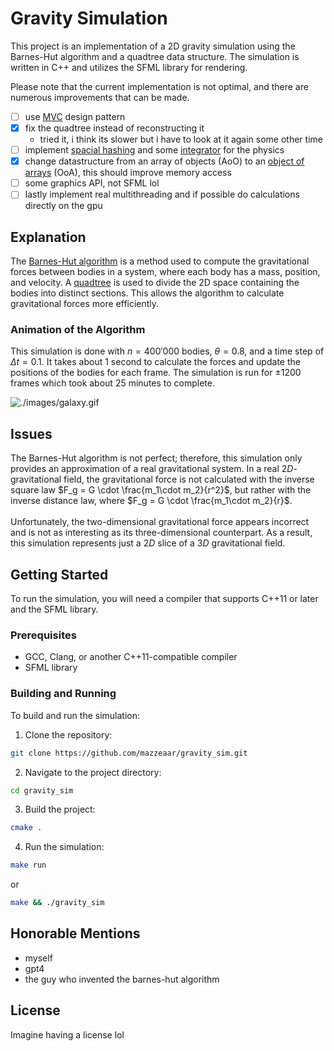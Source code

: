 # Gravity Simulation

This project is an implementation of a 2D gravity simulation using the Barnes-Hut algorithm and a quadtree data structure. The simulation is written in C++ and utilizes the SFML library for rendering.

Please note that the current implementation is not optimal, and there are numerous improvements that can be made.

- [ ] use [MVC](https://en.wikipedia.org/wiki/Model–view–controller) design pattern
- [x] fix the quadtree instead of reconstructing it
  - tried it, i think its slower but i have to look at it again some other time
- [ ] implement [spacial hashing](https://en.wikipedia.org/wiki/Geometric_hashing) and some [integrator](https://en.wikipedia.org/wiki/Numerical_integration) for the physics
- [x] change datastructure from an array of objects (AoO) to an [object of arrays](https://stackoverflow.com/questions/37988451/convert-array-of-objects-to-an-object-of-arrays) (OoA), this should improve memory access
- [ ] some graphics API, not SFML lol
- [ ] lastly implement real multithreading and if possible do calculations directly on the gpu

## Explanation

The [Barnes-Hut algorithm](https://en.wikipedia.org/wiki/Barnes–Hut_simulation) is a method used to compute the gravitational forces between bodies in a system, where each body has a mass, position, and velocity. A [quadtree](https://en.wikipedia.org/wiki/Quadtree#:~:text=A%20quadtree%20is%20a%20tree,into%20four%20quadrants%20or%20regions.) is used to divide the 2D space containing the bodies into distinct sections. This allows the algorithm to calculate gravitational forces more efficiently.

### Animation of the Algorithm

This simulation is done with $n=400'000$ bodies, $\theta=0.8$, and a time step of $\Delta t=0.1$. It takes about $1$ second to calculate the forces and update the positions of the bodies for each frame. The simulation is run for $\pm1200$ frames which took about $25$ minutes to complete.

![./images/galaxy.gif](./images/galaxy.gif)

## Issues

The Barnes-Hut algorithm is not perfect; therefore, this simulation only provides an approximation of a real gravitational system. In a real $2D$-gravitational field, the gravitational force is not calculated with the inverse square law $F_g = G \cdot \frac{m_1\cdot m_2}{r^2}$, but rather with the inverse distance law, where $F_g = G \cdot \frac{m_1\cdot m_2}{r}$. </br></br>
Unfortunately, the two-dimensional gravitational force appears incorrect and is not as interesting as its three-dimensional counterpart. As a result, this simulation represents just a $2D$ slice of a $3D$ gravitational field.

## Getting Started

To run the simulation, you will need a compiler that supports C++11 or later and the SFML library.

### Prerequisites

- GCC, Clang, or another C++11-compatible compiler
- SFML library

### Building and Running

To build and run the simulation:

1. Clone the repository:

```bash
git clone https://github.com/mazzeaar/gravity_sim.git
```

2. Navigate to the project directory:

```bash
cd gravity_sim
```

3. Build the project:

```bash
cmake .
```

4. Run the simulation:

```bash
make run
```

or

```bash
make && ./gravity_sim
```

## Honorable Mentions

- myself
- gpt4
- the guy who invented the barnes-hut algorithm

## License

Imagine having a license lol
